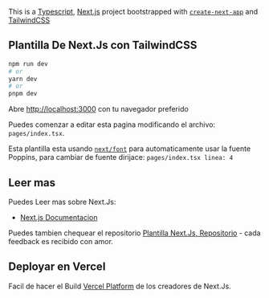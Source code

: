 This is a [Typescript](https://www.typescriptlang.org/), [Next.js](https://nextjs.org/) project bootstrapped with [`create-next-app`](https://github.com/vercel/next.js/tree/canary/packages/create-next-app) and [TailwindCSS](https://tailwindcss.com/)

## Plantilla De Next.Js con TailwindCSS

```bash
npm run dev
# or
yarn dev
# or
pnpm dev
```

Abre [http://localhost:3000](http://localhost:3000) con tu navegador preferido

Puedes comenzar a editar esta pagina modificando el archivo: `pages/index.tsx`.

Esta plantilla esta usando [`next/font`](https://nextjs.org/docs/basic-features/font-optimization) para automaticamente usar la fuente Poppins, para cambiar de fuente dirijace: `pages/index.tsx linea: 4`

## Leer mas

Puedes Leer mas sobre Next.Js:

- [Next.js Documentacion](https://nextjs.org/docs)

Puedes tambien chequear el repositorio [Plantilla Next.Js, Repositorio](https://github.com/EdwinEspi18/Plantilla-NextJS) - cada feedback es recibido con amor.

## Deployar en Vercel

Facil de hacer el Build [Vercel Platform](https://vercel.com/new?utm_medium=default-template&filter=next.js&utm_source=create-next-app&utm_campaign=create-next-app-readme) de los creadores de Next.Js.
